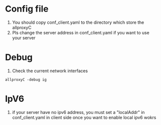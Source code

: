 # Config file
1. You should copy conf_client.yaml to the directory which store the allproxyC
2. Pls change the server address in conf_client.yaml if you want to use your server

# Debug
1. Check the current network interfaces
```
allproxyC -debug ig
```

# IpV6
1. if your server have no ipv6 address, you must set a "localAddr" in conf_client.yaml in client side once you want to enable local ipv6 wokrs